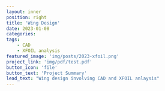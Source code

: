 ```yaml
---
layout: inner
position: right
title: 'Wing Design'
date: 2023-01-08
categories: 
tags: 
    - CAD
    - XFOIL analysis
featured_image: 'img/posts/2023-xfoil.png'
project_link: 'img/pdf/test.pdf'
button_icon: 'file'
button_text: 'Project Summary'
lead_text: "Wing design involving CAD and XFOIL anlaysis"
---
```

